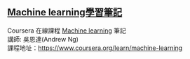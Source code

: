 ## [Machine learning學習筆記](https://zhaohuabing.com/machine-learning)

Coursera 在線課程 [Machine learning]( https://www.coursera.org/learn/machine-learning) 筆記<BR>
講師: 吳恩達(Andrew Ng) <BR>
課程地址：https://www.coursera.org/learn/machine-learning<BR>
